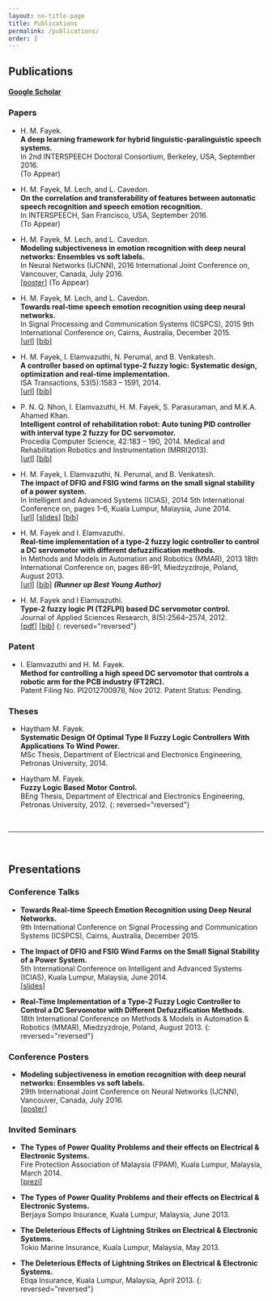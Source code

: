 ```yaml
---
layout: no-title-page
title: Publications
permalink: /publications/
order: 2
---
```


## Publications


#### [Google Scholar](https://scholar.google.com/citations?user=l5T9RtcAAAAJ&hl=en&authuser=1)


### Papers

- H. M. Fayek.  
**A deep learning framework for hybrid linguistic-paralinguistic speech systems.**  
In 2nd INTERSPEECH Doctoral Consortium, Berkeley, USA, September 2016.  
(To Appear)

- H. M. Fayek, M. Lech, and L. Cavedon.  
**On the correlation and transferability of features between automatic speech recognition and speech emotion recognition.**  
In INTERSPEECH, San Francisco, USA, September 2016.  
(To Appear)

- H. M. Fayek, M. Lech, and L. Cavedon.  
**Modeling subjectiveness in emotion recognition with deep neural networks: Ensembles vs soft labels.**  
In Neural Networks (IJCNN), 2016 International Joint Conference on, Vancouver, Canada, July 2016.  
[[poster](../assets/presentations/Fayek_ijcnn16.pdf)] (To Appear)

- H. M. Fayek, M. Lech, and L. Cavedon.  
**Towards real-time speech emotion recognition using deep neural networks.**  
In Signal Processing and Communication Systems (ICSPCS), 2015 9th International Conference on, Cairns, Australia, December 2015.  
[[url](http://ieeexplore.ieee.org/xpl/login.jsp?tp=&arnumber=7391796&url=http%3A%2F%2Fieeexplore.ieee.org%2Fxpls%2Fabs_all.jsp%3Farnumber%3D7391796)] [[bib](../assets/bibtex/Fayek_icspcs15.bib)]

- H. M. Fayek, I. Elamvazuthi, N. Perumal, and B. Venkatesh.  
**A controller based on optimal type-2 fuzzy logic: Systematic design, optimization and real-time implementation.**  
ISA Transactions, 53(5):1583 – 1591, 2014.  
[[url](http://www.sciencedirect.com/science/article/pii/S0019057814001219)] [[bib](../assets/bibtex/Fayek_isa14.bib)]

- P. N. Q. Nhon, I. Elamvazuthi, H. M. Fayek, S. Parasuraman, and M.K.A. Ahamed Khan.  
**Intelligent control of rehabilitation robot: Auto tuning PID controller with interval type 2 fuzzy for DC servomotor.**  
Procedia Computer Science, 42:183 – 190, 2014. Medical and Rehabilitation Robotics and Instrumentation (MRRI2013).  
[[url](http://www.sciencedirect.com/science/article/pii/S1877050914014884)] [[bib](../assets/bibtex/Fayek_pcs14.bib)]

- H. M. Fayek, I. Elamvazuthi, N. Perumal, and B. Venkatesh.  
**The impact of DFIG and FSIG wind farms on the small signal stability of a power system.**  
In Intelligent and Advanced Systems (ICIAS), 2014 5th International Conference on, pages 1–6, Kuala Lumpur, Malaysia, June 2014.  
[[url](http://ieeexplore.ieee.org/xpl/articleDetails.jsp?arnumber=6869505&refinements%3D4229336421%26filter%3DAND%28p_IS_Number%3A6869438%29)] [[slides](../assets/presentations/Fayek_icias16.pdf)] [[bib](../assets/bibtex/Fayek_icias14.bib)]

- H. M. Fayek and I. Elamvazuthi.  
**Real-time implementation of a type-2 fuzzy logic controller to control a DC servomotor with different defuzzification methods.**  
In Methods and Models in Automation and Robotics (MMAR), 2013 18th International Conference on, pages 86–91, Miedzyzdroje, Poland, August 2013.  
[[url](http://ieeexplore.ieee.org/xpl/articleDetails.jsp?arnumber=6669886)] [[bib](../assets/bibtex/Fayek_mmar13.bib)]
***(Runner up Best Young Author)***

- H. M. Fayek and I Elamvazuthi.  
**Type-2 fuzzy logic PI (T2FLPI) based DC servomotor control.**  
Journal of Applied Sciences Research, 8(5):2564–2574, 2012.  
[[pdf](http://www.aensiweb.com/old/jasr/jasr/2012/2564-2574.pdf)] [[bib](../assets/bibtex/Fayek_jasr12.bib)]
{: reversed="reversed"}

### Patent

- I. Elamvazuthi and H. M. Fayek.  
**Method for controlling a high speed DC servomotor that controls a robotic arm for the PCB industry (FT2RC).**  
Patent Filing No. PI2012700978, Nov 2012. Patent Status: Pending.


### Theses

- Haytham M. Fayek.  
**Systematic Design Of Optimal Type II Fuzzy Logic Controllers With Applications To Wind Power.**  
MSc Thesis, Department of Electrical and Electronics Engineering, Petronas University, 2014.

- Haytham M. Fayek.  
**Fuzzy Logic Based Motor Control.**  
BEng Thesis, Department of Electrical and Electronics Engineering, Petronas University, 2012.
{: reversed="reversed"}

<br/>

---

<br/>

## Presentations


### Conference Talks

- **Towards Real-time Speech Emotion Recognition using Deep Neural Networks.**  
9th International Conference on Signal Processing and Communication Systems (ICSPCS), Cairns, Australia, December 2015.

- **The Impact of DFIG and FSIG Wind Farms on the Small Signal Stability of a Power System.**  
5th International Conference on Intelligent and Advanced Systems (ICIAS), Kuala Lumpur, Malaysia, June 2014.  
[[slides](../assets/presentations/Fayek_icias16.pdf)]

- **Real-Time Implementation of a Type-2 Fuzzy Logic Controller to Control a DC Servomotor with Different Defuzzification Methods.**  
18th International Conference on Methods & Models in Automation & Robotics (MMAR), Miedzyzdroje, Poland, August 2013.
{: reversed="reversed"}

### Conference Posters

- **Modeling subjectiveness in emotion recognition with deep neural networks: Ensembles vs soft labels.**  
29th International Joint Conference on Neural Networks (IJCNN), Vancouver, Canada, July 2016.  
[[poster](../assets/presentations/Fayek_ijcnn16.pdf)]

### Invited Seminars

- **The Types of Power Quality Problems and their effects on Electrical & Electronic Systems.**  
Fire Protection Association of Malaysia (FPAM), Kuala Lumpur, Malaysia, March 2014.  
[[prezi](http://prezi.com/raofccgdehyl/?utm_campaign=share&utm_medium=copy&rc=ex0sharecvc)]

- **The Types of Power Quality Problems and their effects on Electrical & Electronic Systems.**  
Berjaya Sompo Insurance, Kuala Lumpur, Malaysia, June 2013.

- **The Deleterious Effects of Lightning Strikes on Electrical & Electronic Systems.**  
Tokio Marine Insurance, Kuala Lumpur, Malaysia, May 2013.

- **The Deleterious Effects of Lightning Strikes on Electrical & Electronic Systems.**  
Etiqa Insurance, Kuala Lumpur, Malaysia, April 2013.
{: reversed="reversed"}
